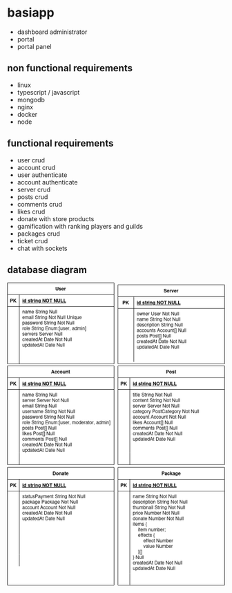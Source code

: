 # basiapp

- dashboard administrator
- portal
- portal panel

## non functional requirements
- linux
- typescript / javascript
- mongodb
- nginx
- docker
- node

## functional requirements
- user crud
- account crud
- user authenticate
- account authenticate
- server crud
- posts crud
- comments crud
- likes crud
- donate with store products
- gamification with ranking players and guilds
- packages crud
- ticket crud
- chat with sockets

## database diagram
![plot](./db-diagram.png)

